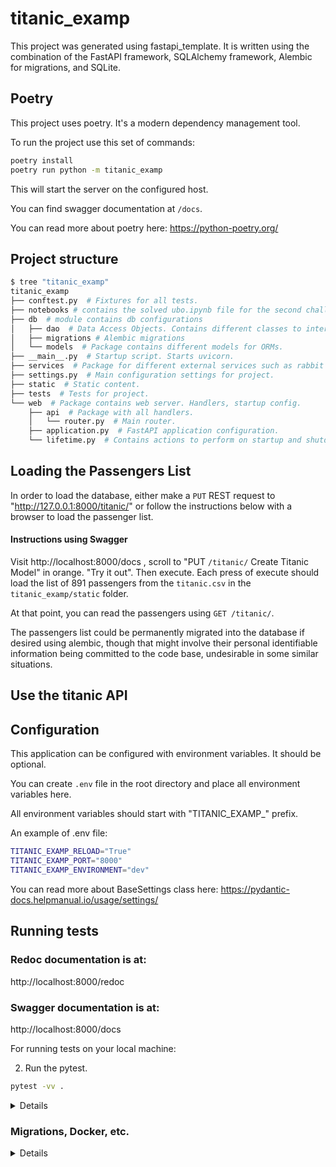 # titanic_examp

This project was generated using fastapi_template. It is written using the combination of the FastAPI framework, SQLAlchemy framework, Alembic for migrations, and SQLite.

## Poetry

This project uses poetry. It's a modern dependency management
tool.

To run the project use this set of commands:

```bash
poetry install
poetry run python -m titanic_examp
```

This will start the server on the configured host.

You can find swagger documentation at `/docs`.

You can read more about poetry here: https://python-poetry.org/

## Project structure

```bash
$ tree "titanic_examp"
titanic_examp
├── conftest.py  # Fixtures for all tests.
├── notebooks # contains the solved ubo.ipynb file for the second challenge.
├── db  # module contains db configurations
│   ├── dao  # Data Access Objects. Contains different classes to interact with database.
│   ├── migrations # Alembic migrations
│   └── models  # Package contains different models for ORMs.
├── __main__.py  # Startup script. Starts uvicorn.
├── services  # Package for different external services such as rabbit or redis etc.
├── settings.py  # Main configuration settings for project.
├── static  # Static content.
├── tests  # Tests for project.
└── web  # Package contains web server. Handlers, startup config.
    ├── api  # Package with all handlers.
    │   └── router.py  # Main router.
    ├── application.py  # FastAPI application configuration.
    └── lifetime.py  # Contains actions to perform on startup and shutdown.
```

## Loading the Passengers List

In order to load the database, either make a `PUT` REST request to "http://127.0.0.1:8000/titanic/" or follow the instructions below with a browser to load the passenger list.

#### Instructions using Swagger
Visit http://localhost:8000/docs , scroll to "PUT `/titanic/` Create Titanic Model" in orange. "Try it out". Then execute. Each press of execute should load the list of 891 passengers from the `titanic.csv` in the `titanic_examp/static` folder.

At that point, you can read the passengers using `GET /titanic/`.

The passengers list could be permanently migrated into the database if desired using alembic, though that might involve their personal identifiable information being committed to the code base, undesirable in some similar situations.

## Use the titanic API

## Configuration

This application can be configured with environment variables. It should be optional.

You can create `.env` file in the root directory and place all
environment variables here.

All environment variables should start with "TITANIC_EXAMP_" prefix.

An example of .env file:
```bash
TITANIC_EXAMP_RELOAD="True"
TITANIC_EXAMP_PORT="8000"
TITANIC_EXAMP_ENVIRONMENT="dev"
```

You can read more about BaseSettings class here: https://pydantic-docs.helpmanual.io/usage/settings/


## Running tests

### Redoc documentation is at:
http://localhost:8000/redoc

### Swagger documentation is at:
http://localhost:8000/docs

For running tests on your local machine:


2. Run the pytest.
```bash
pytest -vv .
```

<details>
If you want to run it in docker, simply run:

```bash
docker-compose -f deploy/docker-compose.yml -f deploy/docker-compose.dev.yml --project-directory . run --build --rm api pytest -vv .
docker-compose -f deploy/docker-compose.yml -f deploy/docker-compose.dev.yml --project-directory . down
```
</details>

### Migrations, Docker, etc.
<details>

## Migrations

If you want to migrate your database, you should run following commands:
```bash
# To run all migrations until the migration with revision_id.
alembic upgrade "<revision_id>"

# To perform all pending migrations.
alembic upgrade "head"
```

### Reverting migrations

If you want to revert migrations, you should run:
```bash
# revert all migrations up to: revision_id.
alembic downgrade <revision_id>

# Revert everything.
 alembic downgrade base
```

### Migration generation

To generate migrations you should run:
```bash
# For automatic change detection.
alembic revision --autogenerate

# For empty file generation.
alembic revision
```


## Docker

You can start the project with docker using this command:

```bash
docker-compose -f deploy/docker-compose.yml --project-directory . up --build
```

If you want to develop in docker with autoreload add `-f deploy/docker-compose.dev.yml` to your docker command.
Like this:

```bash
docker-compose -f deploy/docker-compose.yml -f deploy/docker-compose.dev.yml --project-directory . up --build
```

This command exposes the web application on port 8000, mounts current directory and enables autoreload.

But you have to rebuild image every time you modify `poetry.lock` or `pyproject.toml` with this command:

```bash
docker-compose -f deploy/docker-compose.yml --project-directory . build
```

## Pre-commit

To install pre-commit simply run inside the shell:
```bash
pre-commit install
```

pre-commit is very useful to check your code before publishing it.
It's configured using .pre-commit-config.yaml file.

By default it runs:
* black (formats your code);
* mypy (validates types);
* isort (sorts imports in all files);
* flake8 (spots possible bugs);


You can read more about pre-commit here: https://pre-commit.com/

</details>
